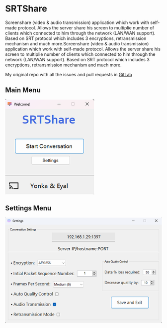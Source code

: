 # SRTShare
Screenshare (video & audio transmission) application which work with self-made protocol. 
Allows the server share his screen to multiplie number of clients which connected to him through the network (LAN/WAN support).
Based on SRT protocol which includes 3 encryptions, retransmission mechanism and much more.Screenshare (video & audio transmission) application which work with self-made protocol. Allows the server share his screen to multiplie number of clients which connected to him through the network (LAN/WAN support). Based on SRT protocol which includes 3 encryptions, retransmission mechanism and much more.


My original repo with all the issues and pull requests in [GitLab](https://gitlab.com/yonka2019/krayot-801-srtshare/-/tree/main)
## Main Menu
![Main menu screenshot](https://github.com/yonka2019/SRTShare/blob/main/Screenshots/MainMenu.png)

## Settings Menu
![Settings sceenshot](https://github.com/yonka2019/SRTShare/blob/main/Screenshots/SettingsMenu.png)
